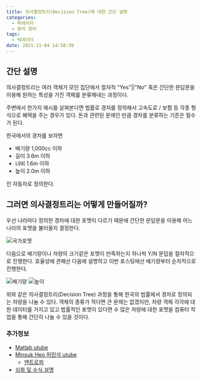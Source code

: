 ```yaml
---
title: 의사결정트리(Decision Tree)에 대한 간단 설명
categories:
  - 빅데이터
  - 용어 정리
tags:
  - 빅데이터
date: 2021-11-04 14:58:39
---
```


## 간단 설명
의사결정트리는 여러 객체가 모인 집단에서 절차적 "Yes"||"No" 혹은 간단한 문답문을 이용해 원하는 특성을 가진 객체를 분류해내는 과정이다.

주변에서 한가지 예시를 살펴본다면 법률로 경차를 정의해서 고속도로 / 보험 등 각종 형식으로 혜택을 주는 경우가 있다.
돈과 관련된 문제인 만큼 경차를 분류하는 기준은 필수가 된다.

한국에서의 경차를 보자면
- 배기량 1,000cc 이하
- 길이 3.6m 이하
- 너비 1.6m 이하
- 높이 2.0m 이하

인 자동차로 정의한다.

## 그러면 의사결정트리는 어떻게 만들어질까?
우선 나라마다 정의한 경차에 대한 포멧이 다르기 때문에 간단한 문답문을 이용해 어느 나라의 포멧을 불러올지 결정한다.

<img src="/images/Dicision Tree Basic/car0.png" alt="국가포멧">

다음으로 배기량이나 차량의 크기같은 포멧이 만족하는지 하나씩 Y/N 문답을 절차적으로 진행한다. 효율성에 관해선 다음에 설명하고 이번 포스팅에선 배기량부터 순차적으로 진행한다.

<img src="/images/Dicision Tree Basic/car1.png" alt="배기량">
<img src="/images/Dicision Tree Basic/car4.png" alt="높이">

위와 같은 의사결정트리(Decision Tree) 과정을 통해 한국의 법률에서 경차로 정의되는 차량을 나눌 수 있다.
객체의 종류가 적다면 큰 문제는 없겠지만, 차량 객체 각각에 대한 데이터를 가지고 있고 법률적인 포멧이 있다면 수 많은 차량에 대한 포멧을 컴퓨터 작업을 통해 간단히 나눌 수 있을 것이다.


### 추가정보
- [Matlab utube](https://youtu.be/IFGP0mqdL5w)
- [Minsuk Heo 허민석 utube](https://youtu.be/n0p0120Gxqk)
  - [엔트로피](https://youtu.be/UPKugq0fK04)
- [심화 및 수식 설명](https://bkshin.tistory.com/entry/%EB%A8%B8%EC%8B%A0%EB%9F%AC%EB%8B%9D-4-%EA%B2%B0%EC%A0%95-%ED%8A%B8%EB%A6%ACDecision-Tree)